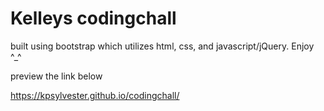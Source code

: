 # Kelleys codingchall

built using bootstrap which utilizes html, css, and javascript/jQuery. Enjoy ^_^

preview the link below

https://kpsylvester.github.io/codingchall/
